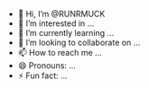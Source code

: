 - 👋 Hi, I’m @RUNRMUCK
- 👀 I’m interested in ...
- 🌱 I’m currently learning ...
- 💞️ I’m looking to collaborate on ...
- 📫 How to reach me ...
- 😄 Pronouns: ...
- ⚡ Fun fact: ...

<!---
RUNRMUCK/RUNRMUCK is a ✨ special ✨ repository because its `README.md` (this file) appears on your GitHub profile.
You can click the Preview link to take a look at your changes.
--->
